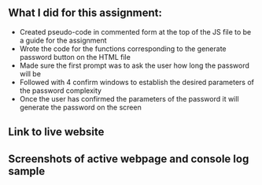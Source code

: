 ## What I did for this assignment:

* Created pseudo-code in commented form at the top of the JS file to be a guide for the assignment
* Wrote the code for the functions corresponding to the generate password button on the HTML file
* Made sure the first prompt was to ask the user how long the password will be
* Followed with 4 confirm windows to establish the desired parameters of the password complexity
* Once the user has confirmed the parameters of the password it will generate the password on the screen

## Link to live website



## Screenshots of active webpage and console log sample

